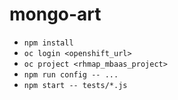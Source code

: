 # mongo-art

- `npm install`
- `oc login <openshift_url>`
- `oc project <rhmap_mbaas_project>`
- `npm run config -- ...`
- `npm start -- tests/*.js`
